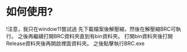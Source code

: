 # 如何使用?
!注意，我只在window11嘗試過
先下載檔案後解壓縮，然後在解壓縮BRC可執行。
之後再繼續打開BRC資料夾直到有bin資料夾。
打開bin資料夾後打開Release資料夾後再開啟裡面資料夾。
之後點擊執行BRC.exe

